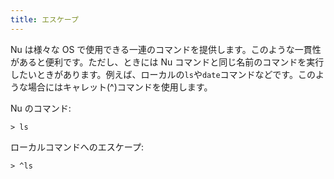 ```yaml
---
title: エスケープ
---
```


Nu は様々な OS で使用できる一連のコマンドを提供します。このような一貫性があると便利です。ただし、ときには Nu コマンドと同じ名前のコマンドを実行したいときがあります。例えば、ローカルの`ls`や`date`コマンドなどです。このような場合にはキャレット(^)コマンドを使用します。

Nu のコマンド:

```nu
> ls
```

ローカルコマンドへのエスケープ:

```nu
> ^ls
```
